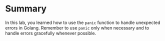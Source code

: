 # Summary

In this lab, you learned how to use the `panic` function to handle unexpected errors in Golang. Remember to use `panic` only when necessary and to handle errors gracefully whenever possible.
